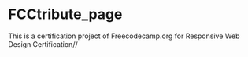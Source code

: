 # FCCtribute_page
This is a certification project of Freecodecamp.org for Responsive Web Design Certification//
